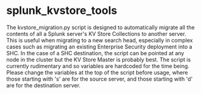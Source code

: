 # splunk_kvstore_tools

The kvstore_migration.py script is designed to automatically migrate all the contents of all a Splunk server's KV Store Collections to another server. This is useful when migrating to a new search head, especially in complex cases such as migrating an existing Enterprise Security deployment into a SHC. In the case of a SHC destination, the script can be pointed at any node in the cluster but the KV Store Master is probably best. The script is currently rudimentary and so variables are hardcoded for the time being. Please change the variables at the top of the script before usage, where those starting with 's' are for the source server, and those starting with 'd' are for the destination server.
